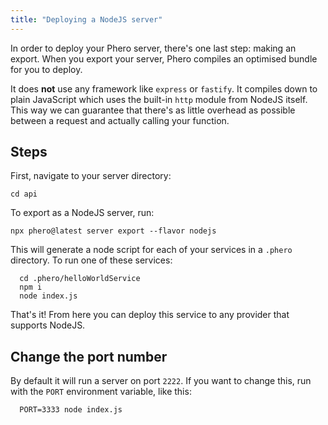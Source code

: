 ```yaml
---
title: "Deploying a NodeJS server"
---
```


In order to deploy your Phero server, there's one last step: making an export. When you export your server, Phero compiles an optimised bundle for you to deploy.

It does **not** use any framework like `express` or `fastify`. It compiles down to plain JavaScript which uses the built-in `http` module from NodeJS itself. This way we can guarantee that there's as little overhead as possible between a request and actually calling your function.

## Steps

First, navigate to your server directory:

```
cd api
```

To export as a NodeJS server, run:

```
npx phero@latest server export --flavor nodejs
```

This will generate a node script for each of your services in a `.phero` directory. To run one of these services:

```
  cd .phero/helloWorldService
  npm i
  node index.js
```

That's it! From here you can deploy this service to any provider that supports NodeJS.

## Change the port number

By default it will run a server on port `2222`. If you want to change this, run with the `PORT` environment variable, like this:

```
  PORT=3333 node index.js
```
